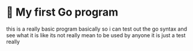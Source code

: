 # 🐹 My first Go program
this is a really basic program basically so i can test out the go syntax and see what it is like its not really mean to be used by anyone it is just a test really
